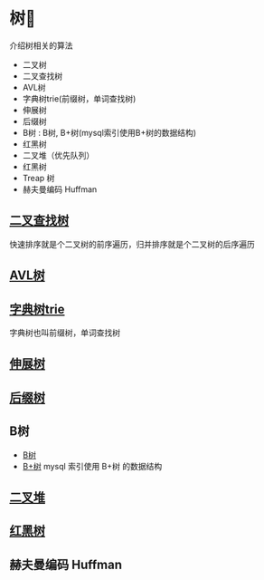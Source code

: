 # 树🌲

介绍树相关的算法

* 二叉树
* 二叉查找树
* AVL树
* 字典树trie(前缀树，单词查找树)
* 伸展树
* 后缀树
* B树 : B树, B+树(mysql索引使用B+树的数据结构)
* 红黑树
* 二叉堆（优先队列）
* 红黑树
* Treap 树
* 赫夫曼编码 Huffman


## [二叉查找树](2-二叉查找树/二叉查找树.md)

快速排序就是个二叉树的前序遍历，归并排序就是个二叉树的后序遍历




## [AVL树](3-平衡树AVL/README.md)


## [字典树trie](4-字典树Trie/README.md)

字典树也叫前缀树，单词查找树


## [伸展树](5-伸展树/伸展树.md)


## [后缀树](6-后缀树/后缀树.md)

## B树

* [B树](7-B树/B树.md)
* [B+树](7-B树/B+树.md)  mysql 索引使用 B+树 的数据结构		 
  

## [二叉堆](8-堆/堆.md) 


## [红黑树](9-红黑树%20R-B%20tree/红黑树.md)


## 赫夫曼编码 Huffman










